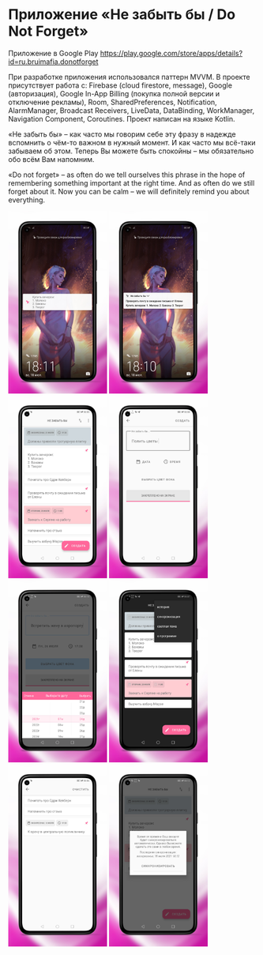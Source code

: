 # Приложение «Не забыть бы / Do Not Forget»
Приложение в Google Play https://play.google.com/store/apps/details?id=ru.bruimafia.donotforget

При разработке приложения использовался паттерн MVVM. В проекте присутствует работа с: Firebase (cloud firestore, message), Google (авторизация), Google In-App Billing (покупка полной версии и отключение рекламы), Room, SharedPreferences, Notification, AlarmManager, Broadcast Receivers, LiveData, DataBinding, WorkManager, Navigation Component, Coroutines. Проект написан на языке Kotlin.

«Не забыть бы» – как часто мы говорим себе эту фразу в надежде вспомнить о чём-то важном в нужный момент. И как часто мы всё-таки забываем об этом. Теперь Вы можете быть спокойны – мы обязательно обо всём Вам напомним.

«Do not forget» – as often do we tell ourselves this phrase in the hope of remembering something important at the right time. And as often do we still forget about it. Now you can be calm – we will definitely remind you about everything.

<img src="/design/screenshots_ru/1_framed копия.png" width="200"> <img src="/design/screenshots_ru/2_framed копия.png" width="200">
<img src="/design/screenshots_ru/3_framed копия.png" width="200"> <img src="/design/screenshots_ru/4_framed копия.png" width="200">
<img src="/design/screenshots_ru/5_framed копия.png" width="200"> <img src="/design/screenshots_ru/6_framed копия.png" width="200">
<img src="/design/screenshots_ru/7_framed копия.png" width="200"> <img src="/design/screenshots_ru/8_framed копия.png" width="200">